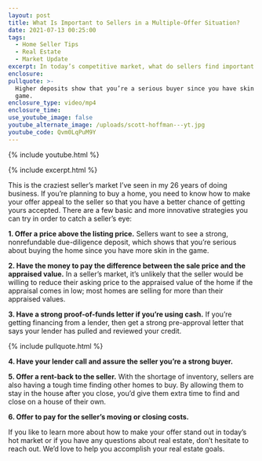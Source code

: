 ```yaml
---
layout: post
title: What Is Important to Sellers in a Multiple-Offer Situation?
date: 2021-07-13 00:25:00
tags:
  - Home Seller Tips
  - Real Estate
  - Market Update
excerpt: In today’s competitive market, what do sellers find important in an offer?
enclosure:
pullquote: >-
  Higher deposits show that you’re a serious buyer since you have skin in the
  game.
enclosure_type: video/mp4
enclosure_time:
use_youtube_image: false
youtube_alternate_image: /uploads/scott-hoffman---yt.jpg
youtube_code: Qvm0LqPuM9Y
---
```

{% include youtube.html %}

{% include excerpt.html %}

This is the craziest seller’s market I’ve seen in my 26 years of doing business. If you’re planning to buy a home, you need to know how to make your offer appeal to the seller so that you have a better chance of getting yours accepted. There are a few basic and more innovative strategies you can try in order to catch a seller’s eye:

**1\. Offer a price above the listing price.** Sellers want to see a strong, nonrefundable due-diligence deposit, which shows that you’re serious about buying the home since you have more skin in the game.

**2\. Have the money to pay the difference between the sale price and the appraised value.** In a seller’s market, it’s unlikely that the seller would be willing to reduce their asking price to the appraised value of the home if the appraisal comes in low; most homes are selling for more than their appraised values.&nbsp;

**3\. Have a strong proof-of-funds letter if you’re using cash.** If you’re getting financing from a lender, then get a strong pre-approval letter that says your lender has pulled and reviewed your credit.

{% include pullquote.html %}

**4\. Have your lender call and assure the seller you’re a strong buyer.&nbsp;**

**5\. Offer a rent-back to the seller.** With the shortage of inventory, sellers are also having a tough time finding other homes to buy. By allowing them to stay in the house after you close, you’d give them extra time to find and close on a house of their own.

**6\. Offer to pay for the seller’s moving or closing costs.**

If you like to learn more about how to make your offer stand out in today’s hot market or if you have any questions about real estate, don’t hesitate to reach out. We’d love to help you accomplish your real estate goals.

&nbsp;
